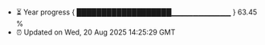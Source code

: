 - ⏳ Year progress { ███████████████████▁▁▁▁▁▁▁▁▁▁▁ } 63.45 %
- ⏰ Updated on Wed, 20 Aug 2025 14:25:29 GMT

